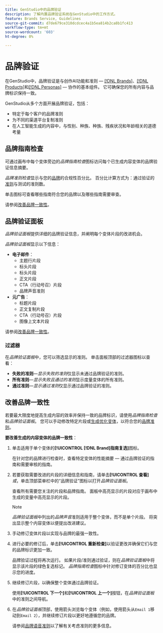 ```yaml
---
title: GenStudio中的品牌验证
description: 了解内置品牌验证系统在GenStudio中的工作方式。
feature: Brands Service, Guidelines
source-git-commit: d7de679ce310dcdcec4a1b5ea814b2ca8b1fc413
workflow-type: tm+mt
source-wordcount: '603'
ht-degree: 0%

---
```



# 品牌验证

在GenStudio中，品牌验证是与创作AI功能和准则 — [[!DNL Brands]](/help/user-guide/guidelines/brands.md)、[[!DNL Products]](/help/user-guide/guidelines/products.md)和[[!DNL Personas]](/help/user-guide/guidelines/personas.md) — 协作的基本组件。 它可确保您的所有内容与品牌标识保持一致。

GenStudio从多个方面开展品牌验证，包括：

* 特定于每个客户的品牌准则
* 为不同的渠道平台复制准则
* 在人工智能生成的内容中，与性别、种族、种族、残疾状况和年龄相关的道德考量

## 品牌指南检查

可通过画布中每个变体旁边的&#x200B;_品牌指南检查_&#x200B;图标访问每个已生成内容变体的品牌验证信息摘要。

_品牌准则检查_&#x200B;显示与您的[品牌](brands.md)的合规性百分比。 百分比计算方式为：通过验证的[准则](overview.md)与测试的准则数。

单击图标可查看哪些指南符合您的品牌以及哪些指南需要审查。

请参阅[改善品牌一致性](#improve-brand-alignment)。

## 品牌验证面板

_品牌验证面板_&#x200B;提供详细的品牌验证信息，并阐明每个变体片段的改进机会。

_品牌验证面板_&#x200B;显示以下信息：

* **电子邮件**：
   * 主题行片段
   * 标头片段
   * 标头片段
   * 正文片段
   * CTA（行动号召）片段
   * 品牌声音准则
* **元广告**：
   * 标题片段
   * 正文复制片段
   * CTA（行动号召）片段
   * 图像上文本片段

请参阅[改善品牌一致性](#improve-brand-alignment)。

### 过滤器

在&#x200B;_品牌验证面板_&#x200B;中，您可以筛选显示的准则。 单击面板顶部的过滤器图标以查看：

* **失败的准则**—_显示失败的准则_&#x200B;仅显示未通过品牌验证的准则。
* **所有准则**—_显示失败且通过的准则_&#x200B;显示度量变体的所有准则。
* **通过准则**—_显示通过准则_&#x200B;仅显示通过品牌验证的准则。

<!-- The _Brand Validation panel_ has different areas of focus for each content channel:

* Email - brand voice and channel compliance
* Images - application photography restrictions and other considerations -->

## 改善品牌一致性

若要最大限度地提高生成内容的效率并保持一致的品牌标识，请使用&#x200B;_品牌指南检查_&#x200B;和&#x200B;_品牌验证面板_。 您可以手动修改特定片段或[生成优化变体](/help/user-guide/create/generate-variants.md)，以符合您的[品牌准则](brands.md)。

**要改善生成的内容变体的品牌一致性**：

1. 单击适用于单个变体的&#x200B;**[!UICONTROL [!DNL Brand]指南复选]**&#x200B;图标。

   在针对您的品牌进行检查时，查看特定变体的性能摘要 — 通过品牌验证的指南和需要审核的指南。

1. 若要获取需要改进的片段的详细信息和指南，请单击&#x200B;**[!UICONTROL 查看]** _或_，单击顶部菜单栏中的“品牌验证”图标以打开&#x200B;_品牌验证面板_。

   查看所有需要您关注的片段和品牌指南。 面板中高亮显示的片段对应于画布中生成的变量中高亮显示的片段。

   >[!NOTE]
   >
   > _品牌验证面板_&#x200B;中列出的&#x200B;_品牌声音_&#x200B;准则适用于整个变体，而不是单个片段。 将突出显示整个内容变体以便提出改进建议。

1. 手动修订变体片段以实现与品牌的最强一致性。

1. 进行必要的修订后，单击&#x200B;**[!UICONTROL 重新检查]**&#x200B;以验证更改并确保它们与您的品牌标识更加一致。

   品牌验证过程将再次运行。 如果片段/准则通过验证，则在&#x200B;_品牌验证面板_&#x200B;中将显示该片段的绿色复选标记。 _品牌指南检查_&#x200B;图标中针对修订变体的百分比也显示您的进度。

1. 继续修订片段，以确保整个变体通过品牌验证。

   使用&#x200B;**[!UICONTROL 下一个]**&#x200B;和&#x200B;**[!UICONTROL 上一个]**&#x200B;按钮，在&#x200B;_品牌验证面板_&#x200B;中的准则之间导航。

1. 在&#x200B;_品牌验证面板_&#x200B;顶部，使用箭头浏览每个变体（例如，使用箭头从`Email 1`移动到`Email 2`），并继续修订片段以更好地遵循您的品牌。

   请参阅[品牌语音准则](/help/user-guide/guidelines/brands.md#brand-voice-guidelines)以了解有关考虑准则的更多信息。
